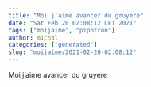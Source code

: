 ```yaml
---
title: "Moi j’aime avancer du gruyere"
date: "Sat Feb 20 02:08:12 CET 2021"
tags: ["moijaime", "pipotron"]
author: m1ch3l
categories: ["generated"]
slug: "moijaime/2021-02-20-02:08:12"
---
```


Moi j’aime avancer du gruyere
